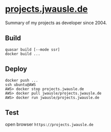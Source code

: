# <a href="https://projects.jwausle.de">projects.jwausle.de</a>

Summary of my projects as developer since 2004.

## Build 

```
quasar build [--mode ssr]
docker build ...
```

## Deploy

```
docker push ...
ssh ubuntu@AWS
AWS> docker stop projects.jwausle.de
AWS> docker pull jwausle/projects.jwausle.de
AWS> docker run jwausle/projects.jwausle.de
```

## Test

open browser `https://projects.jwausle.de`

